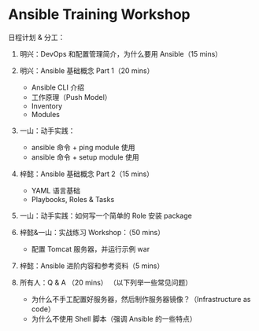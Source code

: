 # Ansible Training Workshop 

日程计划 & 分工：
1. 明兴：DevOps 和配置管理简介，为什么要用 Ansible（15 mins）
2. 明兴：Ansible 基础概念 Part 1（20 mins）
    - Ansible CLI 介绍
    - 工作原理（Push Model）
    - Inventory
    - Modules
3. 一山：动手实践：
    - ansible 命令 + ping module 使用
    - ansible 命令 + setup module 使用
4. 梓懿：Ansible 基础概念 Part 2（15 mins）
    - YAML 语言基础
    - Playbooks, Roles & Tasks      
5. 一山：动手实践：如何写一个简单的 Role 安装 package
6. 梓懿&一山：实战练习 Workshop：（50 mins）
    - 配置 Tomcat 服务器，并运行示例 war

6. 梓懿：Ansible 进阶内容和参考资料（5 mins）
7. 所有人：Q & A （20 mins）
     （以下列举一些常见问题）
    - 为什么不手工配置好服务器，然后制作服务器镜像？（Infrastructure as code）
    - 为什么不使用 Shell 脚本（强调 Ansible 的一些特点）
